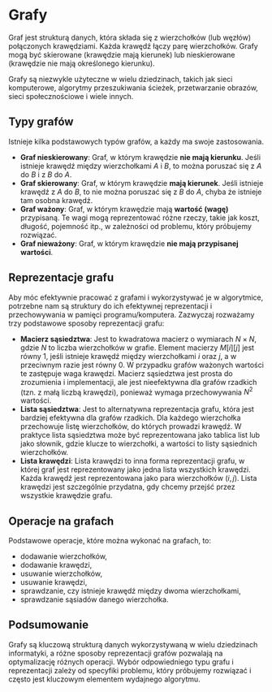 # Grafy

Graf jest strukturą danych, która składa się z wierzchołków (lub węzłów) połączonych krawędziami. Każda krawędź łączy parę wierzchołków. Grafy mogą być skierowane (krawędzie mają kierunek) lub nieskierowane (krawędzie nie mają określonego kierunku).

Grafy są niezwykle użyteczne w wielu dziedzinach, takich jak sieci komputerowe, algorytmy przeszukiwania ścieżek, przetwarzanie obrazów, sieci społecznościowe i wiele innych.

## Typy grafów

Istnieje kilka podstawowych typów grafów, a każdy ma swoje zastosowania.

- **Graf nieskierowany**: Graf, w którym krawędzie **nie mają kierunku**. Jeśli istnieje krawędź między wierzchołkami $A$ i $B$, to można poruszać się z $A$ do $B$ i z $B$ do $A$.
- **Graf skierowany**: Graf, w którym krawędzie **mają kierunek**. Jeśli istnieje krawędź z $A$ do $B$, to nie można poruszać się z $B$ do $A$, chyba że istnieje tam osobna krawędź.
- **Graf ważony**: Graf, w którym krawędzie mają **wartość (wagę)** przypisaną. Te wagi mogą reprezentować różne rzeczy, takie jak koszt, długość, pojemność itp., w zależności od problemu, który próbujemy rozwiązać.
- **Graf nieważony**: Graf, w którym krawędzie **nie mają przypisanej wartości**.

## Reprezentacje grafu

Aby móc efektywnie pracować z grafami i wykorzystywać je w algorytmice, potrzebne nam są struktury do ich efektywnej reprezentacji i przechowywania w pamięci programu/komputera. Zazwyczaj rozważamy trzy podstawowe sposoby reprezentacji grafu:

- **Macierz sąsiedztwa**: Jest to kwadratowa macierz o wymiarach $N\times N$, gdzie $N$ to liczba wierzchołków w grafie. Element macierzy $M[i][j]$ jest równy $1$, jeśli istnieje krawędź między wierzchołkami $i$ oraz $j$, a w przeciwnym razie jest równy $0$. W przypadku grafów ważonych wartości te zastępuje waga krawędzi. Macierz sąsiedztwa jest prosta do zrozumienia i implementacji, ale jest nieefektywna dla grafów rzadkich (tzn. z małą liczbą krawędzi), ponieważ wymaga przechowywania $N^2$ wartości.
- **Lista sąsiedztwa**: Jest to alternatywna reprezentacja grafu, która jest bardziej efektywna dla grafów rzadkich. Dla każdego wierzchołka przechowuje listę wierzchołków, do których prowadzi krawędź. W praktyce lista sąsiedztwa może być reprezentowana jako tablica list lub jako słownik, gdzie klucze to wierzchołki, a wartości to listy sąsiednich wierzchołków.
- **Lista krawędzi**: Lista krawędzi to inna forma reprezentacji grafu, w której graf jest reprezentowany jako jedna lista wszystkich krawędzi. Każda krawędź jest reprezentowana jako para wierzchołków $(i, j)$. Lista krawędzi jest szczególnie przydatna, gdy chcemy przejść przez wszystkie krawędzie grafu.

## Operacje na grafach

Podstawowe operacje, które można wykonać na grafach, to:

- dodawanie wierzchołków, 
- dodawanie krawędzi, 
- usuwanie wierzchołków, 
- usuwanie krawędzi, 
- sprawdzanie, czy istnieje krawędź między dwoma wierzchołkami, 
- sprawdzanie sąsiadów danego wierzchołka.

## Podsumowanie

Grafy są kluczową strukturą danych wykorzystywaną w wielu dziedzinach informatyki, a różne sposoby reprezentacji grafów pozwalają na optymalizację różnych operacji. Wybór odpowiedniego typu grafu i reprezentacji zależy od specyfiki problemu, który próbujemy rozwiązać i często jest kluczowym elementem wydajnego algorytmu.
